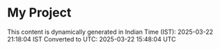 # My Project

This content is dynamically generated in Indian Time (IST): 2025-03-22 21:18:04 IST
Converted to UTC: 2025-03-22 15:48:04 UTC
